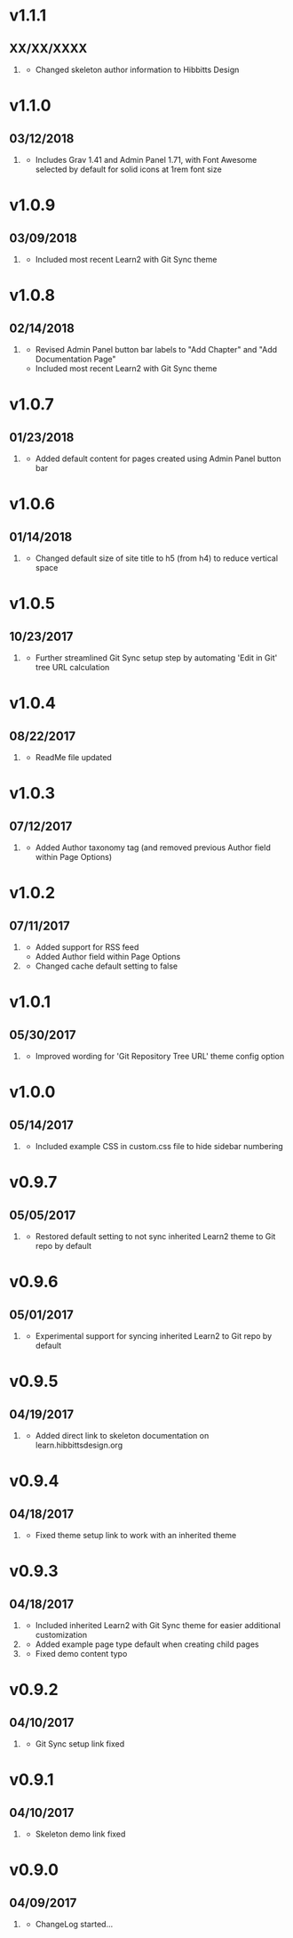 # v1.1.1
## XX/XX/XXXX

1. [](#improved)
    * Changed skeleton author information to Hibbitts Design

# v1.1.0
## 03/12/2018

1. [](#improved)
    * Includes Grav 1.41 and Admin Panel 1.71, with Font Awesome selected by default for solid icons at 1rem font size

# v1.0.9
## 03/09/2018

1. [](#improved)
    * Included most recent Learn2 with Git Sync theme

# v1.0.8
## 02/14/2018

1. [](#improved)
    * Revised Admin Panel button bar labels to "Add Chapter" and "Add Documentation Page"
    * Included most recent Learn2 with Git Sync theme

# v1.0.7
## 01/23/2018

1. [](#new)
    * Added default content for pages created using Admin Panel button bar

# v1.0.6
## 01/14/2018

1. [](#improved)
    * Changed default size of site title to h5 (from h4) to reduce vertical space

# v1.0.5
## 10/23/2017

1. [](#new)
    * Further streamlined Git Sync setup step by automating 'Edit in Git' tree URL calculation

# v1.0.4
## 08/22/2017

1. [](#new)
    * ReadMe file updated

# v1.0.3
## 07/12/2017

1. [](#new)
    * Added Author taxonomy tag (and removed previous Author field within Page Options)

# v1.0.2
## 07/11/2017

1. [](#new)
    * Added support for RSS feed
    * Added Author field within Page Options
1. [](#improved)
    * Changed cache default setting to false

# v1.0.1
## 05/30/2017

1. [](#improved)
    * Improved wording for 'Git Repository Tree URL' theme config option

# v1.0.0
## 05/14/2017

1. [](#new)
    * Included example CSS in custom.css file to hide sidebar numbering

# v0.9.7
## 05/05/2017

1. [](#improved)
    * Restored default setting to not sync inherited Learn2 theme to Git repo by default

# v0.9.6
## 05/01/2017

1. [](#new)
    * Experimental support for syncing inherited Learn2 to Git repo by default

# v0.9.5
## 04/19/2017

1. [](#new)
    * Added direct link to skeleton documentation on learn.hibbittsdesign.org

# v0.9.4
## 04/18/2017

1. [](#bugfix)
    * Fixed theme setup link to work with an inherited theme

# v0.9.3
## 04/18/2017

1. [](#new)
    * Included inherited Learn2 with Git Sync theme for easier additional customization
1. [](#improved)
    * Added example page type default when creating child pages
1. [](#bugfix)
    * Fixed demo content typo

# v0.9.2
## 04/10/2017

1. [](#bugfix)
    * Git Sync setup link fixed

# v0.9.1
## 04/10/2017

1. [](#bugfix)
    * Skeleton demo link fixed

# v0.9.0
## 04/09/2017

1. [](#new)
    * ChangeLog started...
